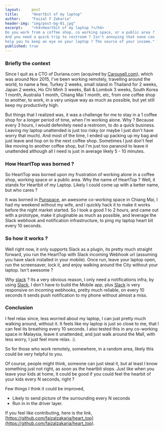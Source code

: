 ```yaml
---
layout:     post
title:      "Heartbit of my laptop"
author:     "Faizal F Zakaria"
header-img: "img/post-bg-01.jpg"
excerpt:    "<h4>Heartbit of my laptop ?</h4>
Do you work from a coffee shop, co working space, or a public area ?
And you need a quick trip to restroom ? Isn't annoying that none can
help you to keep an eye on your laptop ? The source of your income."
published: true
---
```


### Briefly the context

Since I quit as a CTO of Duriana.com (acquired by
[Carousell.com](https://carousell.com/)), which was around Nov 2015,
I've been working remotely, travelling around the world, to name a
few, Turkey 2 weeks, small island in Thailand for 2 weeks, Japan 2
weeks, Ho Chi Minh 3 weeks, Bali & Lombok 3 weeks, South Korea 1
month, Australia 1 month, Chiang Mai 1 month, etc, from one coffee shop to another, to work, in a very unique way as much as possible, but yet still keep my productivity high.

But things that I realized was, it was a challenge for me to stay in a
1 coffee shop for a longer period of time, when I'm working alone. Why
? Because every 3 hours, I would defenitely need a restroom, to do a
quick business. Leaving my laptop unattended is just too risky (or
maybe I just don't have worry that much). And most of the time, I ended up packing up my bag and just leave and hop on to the next coffee shop. Sometimes I just don't feel like moving to another coffee shop, but I'm just too paranoid to leave it unattended although all I need is just in average likely 5 - 10 minutes.

### How HeartTop was borned ?

So HeartTop was borned upon my frustration of working alone in a coffee shop, working space or a public area. Why the name of HeartTop ? Well, it stands for Heartbit of my Laptop. Likely I could come up with a better name, but who cares ?

It was borned in [Punspace](http://www.punspace.com/), an awesome co-working space in Chiang Mai, I had my weekend without my wife, and I quickly hack it to make it works before the night market started. So I took a good 1 to 2 hours, and came out with a prototype, make it pluginable as much as possible, and leverage the Slack webhook and notification infrastructure, to ping my laptop heart bit every 10 seconds.

### So how it works ?

Well right now, it only supports Slack as a plugin, its pretty much straight forward, you run the HeartTop with Slack incoming Webhook url (assuming you have slack installed in your mobile). Once run, leave your laptop open, run the screensaver, lock it, and enjoy walking around the City without your laptop. Isn't awesome ?

Why [slack](https://slack.com/) ? Its a very obvious reason, I only
need a notifications infra, by using [Slack](https://slack.com/), I don't have to build the Mobile app, plus [Slack](https://slack.com/) is very responsive on incoming webhooks, pretty much reliable, on every 10 seconds it sends push notification to my phone without almost a miss.

### Conclusion

I feel relax since, less worried about my laptop, I can just pretty much walking around, without it. It feels like my laptop is just so close to me, that I can feel its breathing every 10 seconds. I also tested this in any co-working space in Malaysia, leave it unattended, and just walk around the Mall, with less worry, I just feel more relax. :).

So for those who work remotely, somewhere, in a random area, likely this could be very helpful to you.

Of course, people might think, someone can just steal it, but at least I know something just not right, as soon as the heartbit stops. Just like when you leave your kids at home, it could be good if you could feel the hearbit of your kids every N seconds, right ? 

Few things I think it could be improved, 

- Likely to send picture of the surrounding every N seconds
- Run in in the driver layer.

If you feel like contributing, here is the link, [https://github.com/faizalzakaria/heart_top](https://github.com/faizalzakaria/heart_top).

